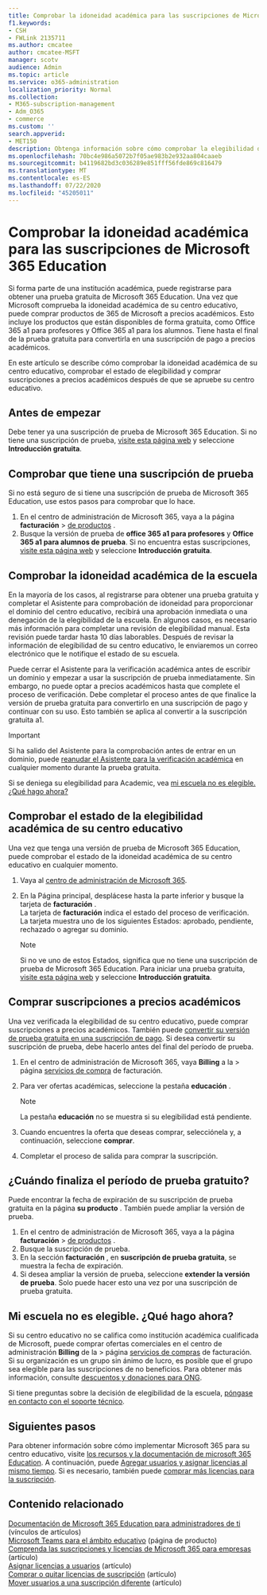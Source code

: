 ```yaml
---
title: Comprobar la idoneidad académica para las suscripciones de Microsoft 365 Education
f1.keywords:
- CSH
- FWLink 2135711
ms.author: cmcatee
author: cmcatee-MSFT
manager: scotv
audience: Admin
ms.topic: article
ms.service: o365-administration
localization_priority: Normal
ms.collection:
- M365-subscription-management
- Adm_O365
- commerce
ms.custom: ''
search.appverid:
- MET150
description: Obtenga información sobre cómo comprobar la elegibilidad de su escuela para el precio de Microsoft 365 Education Academic.
ms.openlocfilehash: 70bc4e986a5072b7f05ae983b2e932aa804caaeb
ms.sourcegitcommit: b4119682bd3c036289e851fff56fde869c816479
ms.translationtype: MT
ms.contentlocale: es-ES
ms.lasthandoff: 07/22/2020
ms.locfileid: "45205011"
---
```

# <a name="verify-academic-eligibility-for-microsoft-365-education-subscriptions"></a>Comprobar la idoneidad académica para las suscripciones de Microsoft 365 Education

Si forma parte de una institución académica, puede registrarse para obtener una prueba gratuita de Microsoft 365 Education. Una vez que Microsoft comprueba la idoneidad académica de su centro educativo, puede comprar productos de 365 de Microsoft a precios académicos. Esto incluye los productos que están disponibles de forma gratuita, como Office 365 a1 para profesores y Office 365 a1 para los alumnos. Tiene hasta el final de la prueba gratuita para convertirla en una suscripción de pago a precios académicos.

En este artículo se describe cómo comprobar la idoneidad académica de su centro educativo, comprobar el estado de elegibilidad y comprar suscripciones a precios académicos después de que se apruebe su centro educativo.

## <a name="before-you-begin"></a>Antes de empezar

Debe tener ya una suscripción de prueba de Microsoft 365 Education. Si no tiene una suscripción de prueba, [visite esta página web](https://www.microsoft.com/microsoft-365/academic/compare-office-365-education-plans?activetab=tab%3aprimaryr1) y seleccione **Introducción gratuita**.

## <a name="verify-that-you-have-a-trial-subscription"></a>Comprobar que tiene una suscripción de prueba

Si no está seguro de si tiene una suscripción de prueba de Microsoft 365 Education, use estos pasos para comprobar que lo hace.

1. En el centro de administración de Microsoft 365, vaya a la página **facturación** \> <a href="https://go.microsoft.com/fwlink/p/?linkid=842054" target="_blank">de productos</a> .
2. Busque la versión de prueba de **office 365 a1 para profesores** y **Office 365 a1 para alumnos de prueba**. Si no encuentra estas suscripciones, [visite esta página web](https://www.microsoft.com/microsoft-365/academic/compare-office-365-education-plans?activetab=tab%3aprimaryr1) y seleccione **Introducción gratuita**.

## <a name="verify-your-schools-academic-eligibility"></a>Comprobar la idoneidad académica de la escuela

En la mayoría de los casos, al registrarse para obtener una prueba gratuita y completar el Asistente para comprobación de idoneidad para proporcionar el dominio del centro educativo, recibirá una aprobación inmediata o una denegación de la elegibilidad de la escuela. En algunos casos, es necesario más información para completar una revisión de elegibilidad manual. Esta revisión puede tardar hasta 10 días laborables. Después de revisar la información de elegibilidad de su centro educativo, le enviaremos un correo electrónico que le notifique el estado de su escuela.

Puede cerrar el Asistente para la verificación académica antes de escribir un dominio y empezar a usar la suscripción de prueba inmediatamente. Sin embargo, no puede optar a precios académicos hasta que complete el proceso de verificación. Debe completar el proceso antes de que finalice la versión de prueba gratuita para convertirlo en una suscripción de pago y continuar con su uso. Esto también se aplica al convertir a la suscripción gratuita a1.

> [!IMPORTANT]
> Si ha salido del Asistente para la comprobación antes de entrar en un dominio, puede [reanudar el Asistente para la verificación académica](https://go.microsoft.com/fwlink/p/?linkid=2135255) en cualquier momento durante la prueba gratuita.

Si se deniega su elegibilidad para Academic, vea [mi escuela no es elegible. ¿Qué hago ahora?](#my-school-isnt-eligible-what-do-i-do-now)

## <a name="check-the-status-of-your-schools-academic-eligibility"></a>Comprobar el estado de la elegibilidad académica de su centro educativo

Una vez que tenga una versión de prueba de Microsoft 365 Education, puede comprobar el estado de la idoneidad académica de su centro educativo en cualquier momento.

1. Vaya al [centro de administración de Microsoft 365](https://go.microsoft.com/fwlink/p/?linkid=2024339).
2. En la Página principal, desplácese hasta la parte inferior y busque la tarjeta de **facturación** . \
    La tarjeta de **facturación** indica el estado del proceso de verificación. La tarjeta muestra uno de los siguientes Estados: aprobado, pendiente, rechazado o agregar su dominio.

    > [!NOTE]
    > Si no ve uno de estos Estados, significa que no tiene una suscripción de prueba de Microsoft 365 Education. Para iniciar una prueba gratuita, [visite esta página web](https://www.microsoft.com/microsoft-365/academic/compare-office-365-education-plans?activetab=tab%3aprimaryr1) y seleccione **Introducción gratuita**.

## <a name="buy-subscriptions-at-academic-prices"></a>Comprar suscripciones a precios académicos

Una vez verificada la elegibilidad de su centro educativo, puede comprar suscripciones a precios académicos. También puede [convertir su versión de prueba gratuita en una suscripción de pago](https://docs.microsoft.com/microsoft-365/commerce/buy-a-subscription-from-your-free-trial). Si desea convertir su suscripción de prueba, debe hacerlo antes del final del período de prueba.

1. En el centro de administración de Microsoft 365, vaya **Billing** a la \> página <a href="https://go.microsoft.com/fwlink/p/?linkid=868433" target="_blank">servicios de compra</a> de facturación.
2. Para ver ofertas académicas, seleccione la pestaña **educación** .

    > [!NOTE]
    > La pestaña **educación** no se muestra si su elegibilidad está pendiente.

3. Cuando encuentres la oferta que deseas comprar, selecciónela y, a continuación, seleccione **comprar**.
4. Completar el proceso de salida para comprar la suscripción.

## <a name="when-does-my-free-trial-end"></a>¿Cuándo finaliza el período de prueba gratuito?

Puede encontrar la fecha de expiración de su suscripción de prueba gratuita en la página **su producto** . También puede ampliar la versión de prueba.

1. En el centro de administración de Microsoft 365, vaya a la página **facturación** \> <a href="https://go.microsoft.com/fwlink/p/?linkid=842054" target="_blank">de productos</a> .
2. Busque la suscripción de prueba.
3. En la sección **facturación** , en **suscripción de prueba gratuita**, se muestra la fecha de expiración.
4. Si desea ampliar la versión de prueba, seleccione **extender la versión de prueba**. Solo puede hacer esto una vez por una suscripción de prueba gratuita.

## <a name="my-school-isnt-eligible-what-do-i-do-now"></a>Mi escuela no es elegible. ¿Qué hago ahora?

Si su centro educativo no se califica como institución académica cualificada de Microsoft, puede comprar ofertas comerciales en el centro de administración **Billing** de la \> página <a href="https://go.microsoft.com/fwlink/p/?linkid=868433" target="_blank">servicios de compras</a> de facturación. Si su organización es un grupo sin ánimo de lucro, es posible que el grupo sea elegible para las suscripciones de no beneficios. Para obtener más información, consulte [descuentos y donaciones para ONG](https://www.microsoft.com/nonprofits/eligibility).

Si tiene preguntas sobre la decisión de elegibilidad de la escuela, [póngase en contacto con el soporte técnico](../../admin/contact-support-for-business-products.md).

## <a name="next-steps"></a>Siguientes pasos

Para obtener información sobre cómo implementar Microsoft 365 para su centro educativo, visite [los recursos y la documentación de microsoft 365 Education](https://docs.microsoft.com/microsoft-365/education/deploy/). A continuación, puede [Agregar usuarios y asignar licencias al mismo tiempo](../../admin/add-users/add-users.md). Si es necesario, también puede [comprar más licencias para la suscripción](../licenses/buy-licenses.md).

## <a name="related-content"></a>Contenido relacionado

[Documentación de Microsoft 365 Education para administradores de ti](https://docs.microsoft.com/education/itadmins) (vínculos de artículos) \
[Microsoft Teams para el ámbito educativo](https://microsoft.com/education/products/teams/default.aspx) (página de producto) \
[Comprenda las suscripciones y licencias de Microsoft 365 para empresas](../licenses/subscriptions-and-licenses.md) (artículo) \
[Asignar licencias a usuarios](../../admin/manage/assign-licenses-to-users.md) (artículo) \
[Comprar o quitar licencias de suscripción](../licenses/buy-licenses.md) (artículo) \
[Mover usuarios a una suscripción diferente](move-users-different-subscription.md) (artículo)